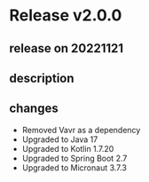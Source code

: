 # Release v2.0.0

## release on 20221121

## description

## changes

* Removed Vavr as a dependency
* Upgraded to Java 17
* Upgraded to Kotlin 1.7.20
* Upgraded to Spring Boot 2.7
* Upgraded to Micronaut 3.7.3

